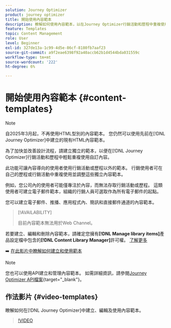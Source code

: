 ```yaml
---
solution: Journey Optimizer
product: journey optimizer
title: 開始使用內容範本
description: 瞭解如何使用內容範本，以在Journey Optimizer行銷活動和歷程中重複使用內容
feature: Templates
topic: Content Management
role: User
level: Beginner
exl-id: 327de13a-1c99-4d5e-86cf-8180fb7aaf23
source-git-commit: a9f2eae6398f92a40accb62b1d4544bda031559c
workflow-type: tm+mt
source-wordcount: '222'
ht-degree: 6%

---
```



# 開始使用內容範本 {#content-templates}

>[!NOTE]
>
>自2025年3月起，不再使用HTML型別的內容範本。 您仍然可以使用先前在[!DNL Journey Optimizer]中建立的現有HTML內容範本。

為了加快並改善設計流程，請建立獨立的範本，以便在[!DNL Journey Optimizer]行銷活動和歷程中輕鬆重複使用自訂內容。

此功能可讓內容導向的使用者使用行銷活動或歷程以外的範本。 行銷使用者可在自己的歷程或行銷活動中重複使用並調整這些獨立內容範本。

<!--![](../rn/assets/do-not-localize/content-template.gif)-->

例如，您公司內的使用者可能僅專注於內容，而無法存取行銷活動或歷程。 這類使用者可建立電子郵件範本，組織的行銷人員可選取作為所有電子郵件的起點。

您可以建立電子郵件、推播、應用程式內、簡訊和直接郵件通道的內容範本。

>[!AVAILABILITY]
>
>目前內容範本無法用於Web Channel。

若要建立、編輯和刪除內容範本，請確定您擁有&#x200B;**[!DNL Manage library items]**&#x200B;產品設定檔中包含的&#x200B;**[!DNL Content Library Manager]**&#x200B;許可權。 [了解更多](../administration/ootb-product-profiles.md#content-library-manager)

➡️ [在此影片中瞭解如何建立和使用範本](#video-templates)

>[!NOTE]
>
>您也可以使用API建立和管理內容範本。 如需詳細資訊，請參閱[Journey Optimizer API檔案](https://developer.adobe.com/journey-optimizer-apis/references/content/){target="_blank"}。

## 作法影片 {#video-templates}

瞭解如何在[!DNL Journey Optimizer]中建立、編輯及使用內容範本。

>[!VIDEO](https://video.tv.adobe.com/v/3413743/?quality=12)
